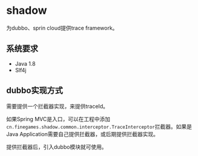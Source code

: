 # shadow

为dubbo、sprin cloud提供trace framework。

## 系统要求

* Java 1.8
* Slf4j

## dubbo实现方式

需要提供一个拦截器实现，来提供traceId。

如果Spring MVC是入口，可以在工程中添加``cn.finegames.shadow.common.interceptor.TraceInterceptor``拦截器。如果是Java Application需要自己提供拦截器，或后期提供拦截器实现。

提供拦截器后，引入dubbo模块就可使用。